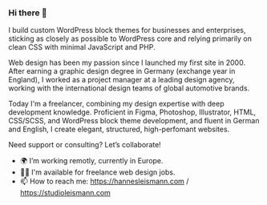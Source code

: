 ### Hi there 👋

I build custom WordPress block themes for businesses and enterprises, sticking as closely as possible to WordPress core and relying primarily on clean CSS with minimal JavaScript and PHP.

Web design has been my passion since I launched my first site in 2000. After earning a graphic design degree in Germany (exchange year in England), I worked as a project manager at a leading design agency, working with the international design teams of global automotive brands.

Today I'm a freelancer, combining my design expertise with deep development knowledge. Proficient in Figma, Photoshop, Illustrator, HTML, CSS/SCSS, and WordPress block theme development, and fluent in German and English, I create elegant, structured, high-perfomant websites.

Need support or consulting? Let’s collaborate!

- 🌍 I’m working remotly, currently in Europe.
- 👨‍💻 I'm available for freelance web design jobs.
- 📫 How to reach me: https://hannesleismann.com / https://studioleismann.com
